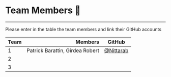 # Team Members :rocket:

--------------------------------------------------------------------------------

Please enter in the table the team members and link their GitHub accounts

Team |                         Members | GitHub
:--- | ------------------------------: | :----:
1    | Patrick Barattin, Girdea Robert |[@Nittarab](https://github.com/Nittarab)
2    |                                 |
3    |                                 |
